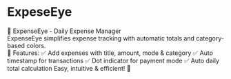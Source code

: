 # ExpeseEye
📌 ExpenseEye - Daily Expense Manager  
ExpenseEye simplifies expense tracking with automatic totals and category-based colors.  
🔹 Features: 
✅ Add expenses with title, amount, mode &amp; category 
✅ Auto timestamp for transactions 
✅ Dot indicator for payment mode 
✅ Auto daily total calculation  Easy, intuitive &amp; efficient! 🚀

